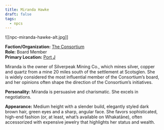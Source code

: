 ```yaml
---
title: Miranda Hawke
draft: false
tags:
  - npcs
---
```

![[npc-miranda-hawke-alt.jpg]]

**Faction/Organization:** [The Consortium](the-consortium.md)<br>
**Role:** Board Member<br>
**Primary Location:** [Port J](port-j)

Miranda is the owner of Silverpeak Mining Co., which mines silver, copper and quartz from a mine 20 miles south of the settlement at Scotsglen. She is widely considered the most influential member of the Consortium’s board, and her opinions often shape the direction of the Consortium’s initiatives.

**Personality:** Miranda is persuasive and charismatic. She excels in negotiations.

**Appearance:** Medium height with a slender build, elegantly styled dark brown hair, green eyes and a sharp, angular face. She favors sophisticated, high-end fashion (or, at least, what’s available on Whakatāne), often accessorized with expensive jewelry that highlights her status and wealth.